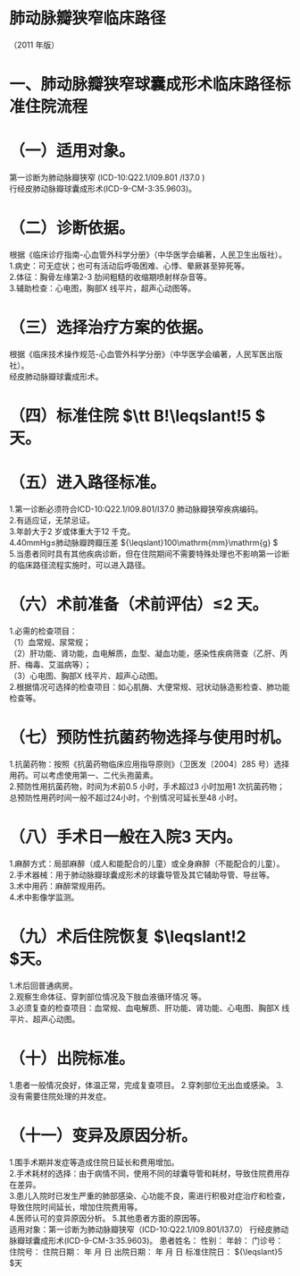 # 肺动脉瓣狭窄临床路径  
（2011 年版）  
# 一、肺动脉瓣狭窄球囊成形术临床路径标准住院流程  
# （一）适用对象。  
第一诊断为肺动脉瓣狭窄 (ICD-10:Q22.1/I09.801 /I37.0 )  
行经皮肺动脉瓣球囊成形术(ICD-9-CM-3:35.9603)。  
# （二）诊断依据。  
根据《临床诊疗指南-心血管外科学分册》（中华医学会编著，人民卫生出版社）。  
1.病史：可无症状；也可有活动后呼吸困难、心悸、晕厥甚至猝死等。  
2.体征：胸骨左缘第2-3 肋间粗糙的收缩期喷射样杂音等。  
3.辅助检查：心电图，胸部X 线平片，超声心动图等。  
# （三）选择治疗方案的依据。  
根据《临床技术操作规范-心血管外科学分册》（中华医学会编著，人民军医出版社）。  
经皮肺动脉瓣球囊成形术。  
# （四）标准住院 $\tt B\!\leqslant\!5 $ 天。  
# （五）进入路径标准。  
1.第一诊断必须符合ICD-10:Q22.1/I09.801/I37.0 肺动脉瓣狭窄疾病编码。  
2.有适应证，无禁忌证。  
3.年龄大于2 岁或体重大于12 千克。  
4.40mmHg≤肺动脉瓣跨瓣压差 ${\leqslant}100\mathrm{mm}\mathrm{g} $  
5.当患者同时具有其他疾病诊断，但在住院期间不需要特殊处理也不影响第一诊断的临床路径流程实施时，可以进入路径。  
# （六）术前准备（术前评估）≤2 天。  
1.必需的检查项目：  
（1）血常规、尿常规；  
（2）肝功能、肾功能，血电解质，血型、凝血功能，感染性疾病筛查（乙肝、丙肝、梅毒、艾滋病等）；  
（3）心电图、胸部X 线平片、超声心动图。  
2.根据情况可选择的检查项目：如心肌酶、大便常规、冠状动脉造影检查、肺功能检查等。  
# （七）预防性抗菌药物选择与使用时机。  
1.抗菌药物：按照《抗菌药物临床应用指导原则》（卫医发〔2004〕285 号）选择用药。可以考虑使用第一、二代头孢菌素。  
2.预防性用抗菌药物，时间为术前0.5 小时，手术超过3 小时加用1 次抗菌药物；总预防性用药时间一般不超过24小时，个别情况可延长至48 小时。  
# （八）手术日一般在入院3 天内。  
1.麻醉方式：局部麻醉（成人和能配合的儿童）或全身麻醉（不能配合的儿童）。  
2.手术器械：用于肺动脉瓣球囊成形术的球囊导管及其它辅助导管、导丝等。  
3.术中用药：麻醉常规用药。  
4.术中影像学监测。  
# （九）术后住院恢复 $\leqslant\!2 $天。  
1.术后回普通病房。  
2.观察生命体征、穿刺部位情况及下肢血液循环情况 等。  
3.必须复查的检查项目：血常规、血电解质、肝功能、肾功能、心电图、胸部X 线平片、超声心动图。  
# （十）出院标准。  
1.患者一般情况良好，体温正常，完成复查项目。 2.穿刺部位无出血或感染。 3.没有需要住院处理的并发症。  
# （十一）变异及原因分析。  
1.围手术期并发症等造成住院日延长和费用增加。  
2.手术耗材的选择：由于病情不同，使用不同的球囊导管和耗材，导致住院费用存在差异。  
3.患儿入院时已发生严重的肺部感染、心功能不良，需进行积极对症治疗和检查，导致住院时间延长，增加住院费用等。  
4.医师认可的变异原因分析。 5.其他患者方面的原因等。  
适用对象：第一诊断为肺动脉瓣狭窄（ICD-10:Q22.1/I09.801/I37.0）    行经皮肺动脉瓣球囊成形术(ICD-9-CM-3:35.9603)。 患者姓名：           性别：    年龄：    门诊号：       住院号：       住院日期：   年  月  日      出院日期：   年  月   日      标准住院日： ${\leqslant}5 $天  
